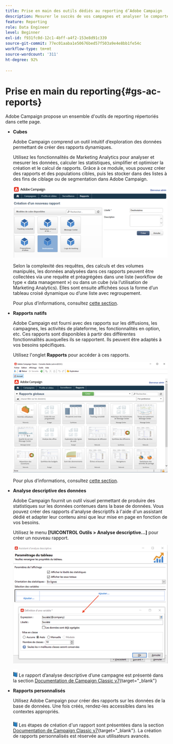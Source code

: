```yaml
---
title: Prise en main des outils dédiés au reporting d’Adobe Campaign
description: Mesurer le succès de vos campagnes et analyser le comportement des utilisateurs.
feature: Reporting
role: Data Engineer
level: Beginner
exl-id: f931fc0d-12c1-4bff-a4f2-153e8d91c339
source-git-commit: 77ec01aaba1e50676bed57f503a9e4e8bb1fe54c
workflow-type: tm+mt
source-wordcount: '311'
ht-degree: 92%

---
```


# Prise en main du reporting{#gs-ac-reports}

Adobe Campaign propose un ensemble d&#39;outils de reporting répertoriés dans cette page.

* **Cubes**

  Adobe Campaign comprend un outil intuitif d’exploration des données permettant de créer des rapports dynamiques.

  Utilisez les fonctionnalités de Marketing Analytics pour analyser et mesurer les données, calculer les statistiques, simplifier et optimiser la création et le calcul de rapports. Grâce à ce module, vous pouvez créer des rapports et des populations cibles, puis les stocker dans des listes à des fins de ciblage ou de segmentation dans Adobe Campaign.

  ![](assets/create-a-report.png)

  Selon la complexité des requêtes, des calculs et des volumes manipulés, les données analysées dans ces rapports peuvent être collectées via une requête et préagrégées dans une liste (workflow de type « data management ») ou dans un cube (via l’utilisation de Marketing Analytics). Elles sont ensuite affichées sous la forme d’un tableau croisé dynamique ou d’une liste avec regroupement.

  Pour plus d’informations, consultez [cette section](gs-cubes.md).

* **Rapports natifs**

  Adobe Campaign est fourni avec des rapports sur les diffusions, les campagnes, les activités de plateforme, les fonctionnalités en option, etc. Ces rapports sont disponibles à partir des différentes fonctionnalités auxquelles ils se rapportent. Ils peuvent être adaptés à vos besoins spécifiques.

  Utilisez l&#39;onglet **Rapports** pour accéder à ces rapports.

  ![](assets/built-in-reports.png)

  Pour plus d’informations, consultez [cette section](built-in-reports.md).

* **Analyse descriptive des données**

  Adobe Campaign fournit un outil visuel permettant de produire des statistiques sur les données contenues dans la base de données. Vous pouvez créer des rapports d&#39;analyse descriptifs à l&#39;aide d&#39;un assistant dédié et adapter leur contenu ainsi que leur mise en page en fonction de vos besoins.

  Utilisez le menu **[!UICONTROL Outils > Analyse descriptive...]** pour créer un nouveau rapport.

  ![](assets/desc-analysis-report.png)

  ![](../assets/do-not-localize/book.png) Le rapport d’analyse descriptive d’une campagne est présenté dans la section [Documentation de Campaign Classic v7](https://experienceleague.adobe.com/docs/campaign-classic/using/reporting/analyzing-populations/about-descriptive-analysis.html?lang=fr){target="_blank"}

* **Rapports personnalisés**

  Utilisez Adobe Campaign pour créer des rapports sur les données de la base de données. Une fois créés, rendez-les accessibles dans les contextes appropriés.

  ![](../assets/do-not-localize/book.png) Les étapes de création d&#39;un rapport sont présentées dans la section [Documentation de Campaign Classic v7](https://experienceleague.adobe.com/docs/campaign-classic/using/reporting/creating-new-reports/about-reports-creation-in-campaign.html?lang=fr){target="_blank"}. La création de rapports personnalisés est réservée aux utilisateurs avancés.
